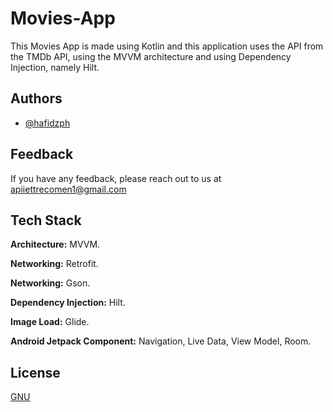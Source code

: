 
# Movies-App

This Movies App is made using Kotlin and this application uses the API from the TMDb API, using the MVVM architecture and using Dependency Injection, namely Hilt.

## Authors

- [@hafidzph](https://www.github.com/hafidzph)


## Feedback

If you have any feedback, please reach out to us at apiiettrecomen1@gmail.com


## Tech Stack

**Architecture:** MVVM.

**Networking:** Retrofit.

**Networking:** Gson.

**Dependency Injection:** Hilt.

**Image Load:** Glide.

**Android Jetpack Component:** Navigation, Live Data, View Model, Room.







## License

[GNU](https://www.gnu.org/licenses/gpl-3.0.html)

